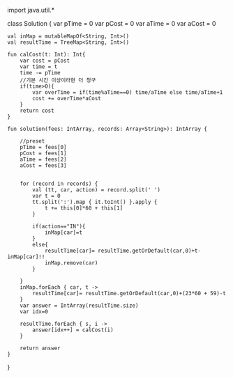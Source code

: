 import java.util.*

class Solution {
    var pTime = 0
    var pCost = 0
    var aTime = 0
    var aCost = 0

    val inMap = mutableMapOf<String, Int>()
    val resultTime = TreeMap<String, Int>()

    fun calCost(t: Int): Int{
        var cost = pCost
        var time = t
        time -= pTime
        //기본 시간 이상이라현 더 청구
        if(time>0){
            var overTime = if(time%aTime==0) time/aTime else time/aTime+1
            cost += overTime*aCost
        }
        return cost
    }

    fun solution(fees: IntArray, records: Array<String>): IntArray {

        //preset
        pTime = fees[0]
        pCost = fees[1]
        aTime = fees[2]
        aCost = fees[3]


        for (record in records) {
            val (tt, car, action) = record.split(' ')
            var t = 0
            tt.split(':').map { it.toInt() }.apply {
                t += this[0]*60 + this[1]
            }

            if(action=="IN"){
                inMap[car]=t
            }
            else{
                resultTime[car]= resultTime.getOrDefault(car,0)+t-inMap[car]!!
                inMap.remove(car)
            }

        }
        inMap.forEach { car, t ->
            resultTime[car]= resultTime.getOrDefault(car,0)+(23*60 + 59)-t
        }
        var answer = IntArray(resultTime.size)
        var idx=0

        resultTime.forEach { s, i ->
            answer[idx++] = calCost(i)
        }

        return answer
    }
}
